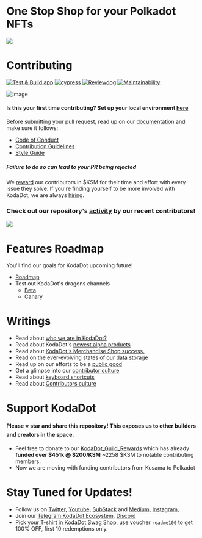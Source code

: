# One Stop Shop for your Polkadot NFTs

![](https://github.com/kodadot/kodadot-presskit/blob/main/v3/KODA_v3.png?raw=true)

# Contributing

[![Test & Build app](https://github.com/kodadot/nft-gallery/actions/workflows/build.yml/badge.svg)](https://github.com/kodadot/nft-gallery/actions/workflows/build.yml) [![cypress](https://github.com/kodadot/nft-gallery/actions/workflows/e2e.yml/badge.svg)](https://github.com/kodadot/nft-gallery/actions/workflows/e2e.yml) [![Reviewdog](https://github.com/kodadot/nft-gallery/actions/workflows/reviewdog.yml/badge.svg)](https://github.com/kodadot/nft-gallery/actions/workflows/reviewdog.yml) [![Maintainability](https://api.codeclimate.com/v1/badges/7d14fab327c632d5f0ce/maintainability)](https://codeclimate.com/github/kodadot/nft-gallery/maintainability)

![image](https://user-images.githubusercontent.com/5887929/217076362-464e1293-8a2d-43ee-829f-fba17408e4c3.png)

#### Is this your first time contributing? Set up your local environment [here](./content/blog/first-time.md)

Before submitting your pull request, read up on our [documentation](https://developers.kodadot.xyz) and make sure it follows:

- [Code of Conduct](CODE_OF_CONDUCT.md)
- [Contribution Guidelines](CONTRIBUTING.md)
- [Style Guide](STYLE_GUIDE.md)

##### **Failure to do so can lead to your PR being rejected**

We [reward](REWARDS.md) our contributors in $KSM for their time and effort with every issue they solve. If you're finding yourself to be more involved with KodaDot, we are always [hiring](HIRING.md).

### **Check out our repository's [activity](ACTIVITY.md) by our recent contributors!**

<img src="https://contrib.rocks/image?repo=kodadot/nft-gallery" />

# Features Roadmap

You'll find our goals for KodaDot upcoming future!

- [Roadmap](https://hello.kodadot.xyz/ecosystem/roadmap-and-upcoming-features)
- Test out KodaDot's dragons channels
  - [Beta](https://beta.kodadot.xyz/)
  - [Canary](https://canary.kodadot.xyz/)

# Writings

- Read about [who we are in KodaDot?](https://hello.kodadot.xyz/about-us/who-are-we)
- Read about KodaDot's [newest alpha products](https://hello.kodadot.xyz/about-us/alpha-products)
- Read about [KodaDot's Merchandise Shop success.](https://hello.kodadot.xyz/fandom-toolbox/audience-growth/merchandise-shop)
- Read on the ever-evolving states of our [data storage](https://medium.com/kodadot/on-the-past-present-and-future-of-data-storage-at-kodadot-7634a0c32530)
- Read up on our efforts to be a [public good](https://medium.com/kodadot/on-sustaining-open-source-as-a-public-good-a3e8c36e67d6)
- Get a glimpse into our [contributor culture](https://medium.com/kodadot/contributor-culture-at-kodadot-665243d3d6a6)
- Read about [keyboard shortcuts](https://medium.com/@ashutoshrishi844101/quick-guide-for-using-keyboard-shortcuts-on-kodadot-83b427d60145)
-  Read about [Contributors culture]([https://medium.com/@ashutoshrishi844101/quick-guide-for-using-keyboard-shortcuts-on-kodadot-83b427d60145](https://medium.com/@ashutoshrishi844101/kodadot-contributer-culture-48aa159c2be1))
# Support KodaDot

#### Please ⭐️ **star** and **share** this repository! This exposes us to other builders and creators in the space.

- Feel free to donate to our [KodaDot_Guild_Rewards](https://beta.kodadot.xyz/dot/transfer?target=14SprTXXg5Bdgj8qV6ds57mevDwAib4SKLg6R8Lc6TzeDcLa&usdamount=1000&donation=true) which has already **funded over $451k @ $200/KSM** ~2258 $KSM to notable contributing members.
- Now we are moving with funding contributors from Kusama to Polkadot

# Stay Tuned for Updates!

- Follow us on [Twitter](https://twitter.com/KodaDot), [Youtube](https://www.youtube.com/channel/UCEULduld5NrqOL49k1KVjoA), [SubStack](https://kodadot.substack.com/) and [Medium](https://blog.kodadot.xyz), [Instagram](https://instagram.com/kodadot.xyz),
- Join our [Telegram KodaDot Ecosystem](https://t.me/kodadot_eco), [Discord](https://discord.gg/u6ymnbz4PR)
- [Pick your T-shirt in KodaDot Swag Shop](https://shop.kodadot.xyz), use voucher `readme100` to get 100% OFF, first 10 redemptions only.

